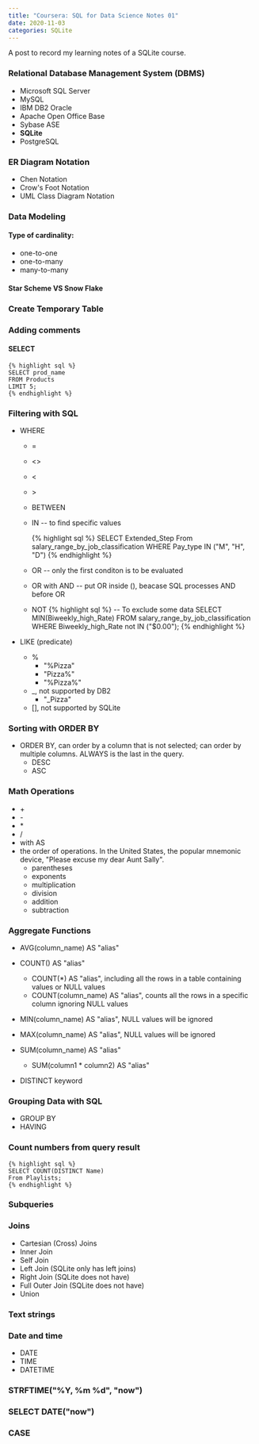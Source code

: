 ```yaml
---
title: "Coursera: SQL for Data Science Notes 01"
date: 2020-11-03
categories: SQLite
---
```

<!--excerpt.start-->
A post to record my learning notes of a SQLite course. <!--excerpt.end-->

### Relational Database Management System (DBMS)

- Microsoft SQL Server
- MySQL
- IBM DB2 Oracle
- Apache Open Office Base
- Sybase ASE
- **SQLite**
- PostgreSQL

### ER Diagram Notation

- Chen Notation
- Crow's Foot Notation
- UML Class Diagram Notation

### Data Modeling

#### Type of cardinality:

- one-to-one
- one-to-many
- many-to-many

#### Star Scheme VS Snow Flake

### Create Temporary Table

### Adding comments

#### SELECT

    {% highlight sql %}
    SELECT prod_name
    FROM Products
    LIMIT 5;
    {% endhighlight %}

### Filtering with SQL

- WHERE

  - =
  - <>
  - <
  - \>
  - BETWEEN
  - IN -- to find specific values

    {% highlight sql %}
    SELECT Extended_Step
    From salary_range_by_job_classification
    WHERE Pay_type IN ("M", "H", "D")
    {% endhighlight %}

  - OR -- only the first conditon is to be evaluated
  - OR with AND -- put OR inside (), beacase SQL processes AND before OR
  - NOT
    {% highlight sql %}
    -- To exclude some data
    SELECT
    MIN(Biweekly_high_Rate)
    FROM salary_range_by_job_classification
    WHERE Biweekly_high_Rate not IN ("\$0.00");
    {% endhighlight %}

- LIKE (predicate)
  - %
    - "%Pizza"
    - "Pizza%"
    - "%Pizza%"
  - \_, not supported by DB2
    - "\_Pizza"
  - [], not supported by SQLite

### Sorting with ORDER BY

- ORDER BY, can order by a column that is not selected; can order by multiple columns. ALWAYS is the last in the query.
  - DESC
  - ASC

### Math Operations

- \+
- \-
- \*
- /
- with AS
- the order of operations. In the United States, the popular mnemonic device, "Please excuse my dear Aunt Sally".
  - parentheses
  - exponents
  - multiplication
  - division
  - addition
  - subtraction

### Aggregate Functions

- AVG(column_name) AS "alias"
- COUNT() AS "alias"
  - COUNT(\*) AS "alias", including all the rows in a table containing values or NULL values
  - COUNT(column_name) AS "alias", counts all the rows in a specific column ignoring NULL values
- MIN(column_name) AS "alias", NULL values will be ignored
- MAX(column_name) AS "alias", NULL values will be ignored
- SUM(column_name) AS "alias"

  - SUM(column1 \* column2) AS "alias"

- DISTINCT keyword

### Grouping Data with SQL

- GROUP BY
- HAVING

### Count numbers from query result

    {% highlight sql %}
    SELECT COUNT(DISTINCT Name)
    From Playlists;
    {% endhighlight %}

### Subqueries

### Joins

- Cartesian (Cross) Joins
- Inner Join
- Self Join
- Left Join (SQLite only has left joins)
- Right Join (SQLite does not have)
- Full Outer Join (SQLite does not have)
- Union

### Text strings

### Date and time

- DATE
- TIME
- DATETIME

### STRFTIME("%Y, %m %d", "now")

### SELECT DATE("now")

### CASE
